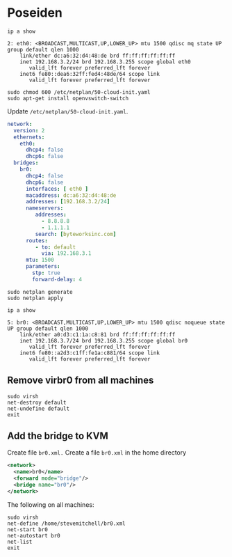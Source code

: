 # Poseiden

```shell
ip a show

2: eth0: <BROADCAST,MULTICAST,UP,LOWER_UP> mtu 1500 qdisc mq state UP group default qlen 1000
    link/ether dc:a6:32:d4:48:de brd ff:ff:ff:ff:ff:ff
    inet 192.168.3.2/24 brd 192.168.3.255 scope global eth0
       valid_lft forever preferred_lft forever
    inet6 fe80::dea6:32ff:fed4:48de/64 scope link
       valid_lft forever preferred_lft forever
```

```
sudo chmod 600 /etc/netplan/50-cloud-init.yaml
sudo apt-get install openvswitch-switch
```

Update `/etc/netplan/50-cloud-init.yaml`.

```yaml
network:
  version: 2
  ethernets:
    eth0:
      dhcp4: false
      dhcp6: false
  bridges:
    br0:
      dhcp4: false
      dhcp6: false
      interfaces: [ eth0 ]
      macaddress: dc:a6:32:d4:48:de
      addresses: [192.168.3.2/24]
      nameservers:
         addresses: 
           - 8.8.8.8
           - 1.1.1.1
         search: [byteworksinc.com]
      routes:
         - to: default
           via: 192.168.3.1
      mtu: 1500
      parameters:
        stp: true
        forward-delay: 4
```

```shell
sudo netplan generate
sudo netplan apply
```

```shell
ip a show

5: br0: <BROADCAST,MULTICAST,UP,LOWER_UP> mtu 1500 qdisc noqueue state UP group default qlen 1000
    link/ether a0:d3:c1:1a:c8:81 brd ff:ff:ff:ff:ff:ff
    inet 192.168.3.7/24 brd 192.168.3.255 scope global br0
       valid_lft forever preferred_lft forever
    inet6 fe80::a2d3:c1ff:fe1a:c881/64 scope link
       valid_lft forever preferred_lft forever
```

## Remove virbr0 from all machines

```shell
sudo virsh
net-destroy default
net-undefine default
exit
```

## Add the bridge to KVM

Create file `br0.xml.`
Create a file `br0.xml` in the home directory

```xml
<network>
  <name>br0</name>
  <forward mode="bridge"/>
  <bridge name="br0"/>
</network>
```

The following on all machines:

```shell
sudo virsh
net-define /home/stevemitchell/br0.xml
net-start br0
net-autostart br0
net-list
exit
```
